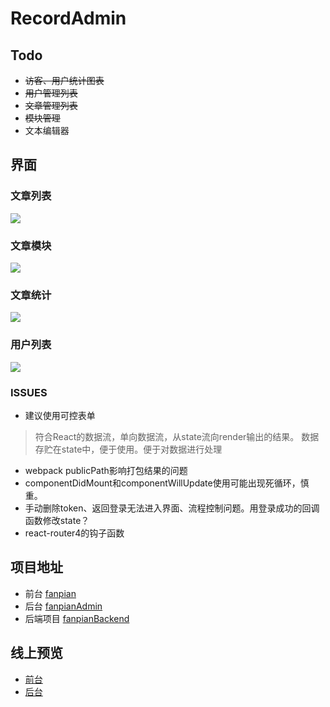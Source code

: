 # RecordAdmin
## Todo

- ~~访客、用户统计图表~~
- ~~用户管理列表~~
- ~~文章管理列表~~
- ~~模块管理~~
- 文本编辑器

## 界面
### 文章列表
![](https://github.com/douglasvegas/fanpianAdmin/blob/master/screenshots/文章列表.png)

### 文章模块
![](https://github.com/douglasvegas/fanpianAdmin/blob/master/screenshots/文章模块.png)

### 文章统计
![](https://github.com/douglasvegas/fanpianAdmin/blob/master/screenshots/文章统计.png)

### 用户列表
![](https://github.com/douglasvegas/fanpianAdmin/blob/master/screenshots/用户列表.png)


### ISSUES
- 建议使用可控表单
 > 符合React的数据流，单向数据流，从state流向render输出的结果。
 数据存贮在state中，便于使用。便于对数据进行处理
- webpack publicPath影响打包结果的问题
- componentDidMount和componentWillUpdate使用可能出现死循环，慎重。
- 手动删除token、返回登录无法进入界面、流程控制问题。用登录成功的回调函数修改state？
- react-router4的钩子函数

## 项目地址
 * 前台 [fanpian](https://github.com/douglasvegas/fanpian)
 * 后台 [fanpianAdmin](https://github.com/douglasvegas/fanpianAdmin)
 * 后端项目
[fanpianBackend](https://github.com/douglasvegas/fanpianBackend)

## 线上预览
* [前台](http://www.douglasvegas.com/)
* [后台](http://admin.douglasvegas.com/)